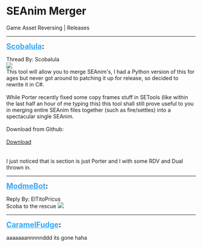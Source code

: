 # SEAnim Merger
Game Asset Reversing | Releases

---
<strong style="font-size: 1.4em;"><span style="text-decoration: underline;text-decoration-color: #34a7f9;"><span style="color:#34a7f9;">Scobalula</span></span>:</strong>

<p>Thread By: Scobalula<br /><img style="max-width: 500px;" src="https://i.imgur.com/dmQlHnX.png"><br />This tool will allow you to merge SEAnim&#39;s, I had a Python version of this for ages but never got around to patching it up for release, so decided to rewrite it in C#.<br /> <br />While Porter recently fixed some copy frames stuff in SETools (like within the last half an hour of me typing this) this tool shall still prove useful to you in merging entire SEAnim files together (such as fire/settles) into a spectacular single SEAnim.<br /> <br />Download from Github:<br /> <br /><a href="https://github.com/Scobalula/SEAnimMerger/releases">Download</a> <br /> <br /><br />
I just noticed that is section is just Porter and I with some RDV and Dual thrown in.
</p>

---
<strong style="font-size: 1.4em;"><span style="text-decoration: underline;text-decoration-color: #34a7f9;"><span style="color:#34a7f9;">ModmeBot</span></span>:</strong>

<p>Reply By: ElTitoPricus<br />Scoba to the rescue <img style="max-width: 500px;" src="http://aviacreations.com/modme/emoticons/angel.png"></p>

---
<strong style="font-size: 1.4em;"><span style="text-decoration: underline;text-decoration-color: #34a7f9;"><span style="color:#34a7f9;">CaramelFudge</span></span>:</strong>

<p>aaaaaaannnnnddd its gone haha</p>
